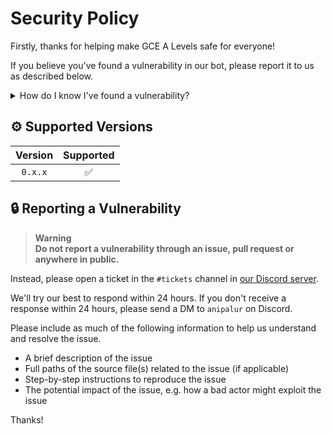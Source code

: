 # Security Policy

Firstly, thanks for helping make GCE A Levels safe for everyone!

If you believe you've found a vulnerability in our bot, please report it to us as described below.

<details>

<summary>How do I know I've found a vulnerability?</summary>

Ask yourself these questions:

- Can I access something I shouldn't have access to?
- Can I disable something for other people?
- Can I change the functionality of the bot?

If you answered 'yes' to any of these questions, you're probably dealing with a vulnerability.
Even if you answered 'no' to all questions, you might still be dealing with a vulnerability.
If you're unsure, send a DM to `anipalur` on Discord.

</details>

## ⚙️ Supported Versions

| Version | Supported |
| :-----: | :-------: |
| `0.x.x` |    ✅     |

## 🔒 Reporting a Vulnerability

> **Warning**  
> **Do not report a vulnerability through an issue, pull request or anywhere in public.**

Instead, please open a ticket in the `#tickets` channel in [our Discord server](https://discord.gg/eFpRcRzcf7 "Join the GCE A Levels Discord server!").

We'll try our best to respond within 24 hours.
If you don't receive a response within 24 hours, please send a DM to `anipalur` on Discord.

Please include as much of the following information to help us understand and resolve the issue.

- A brief description of the issue
- Full paths of the source file(s) related to the issue (if applicable)
- Step-by-step instructions to reproduce the issue
- The potential impact of the issue, e.g. how a bad actor might exploit the issue

Thanks!
